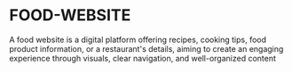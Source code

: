 # FOOD-WEBSITE
A food website is a digital platform offering recipes, cooking tips, food product information, or a restaurant's details, aiming to create an engaging experience through visuals, clear navigation, and well-organized content
